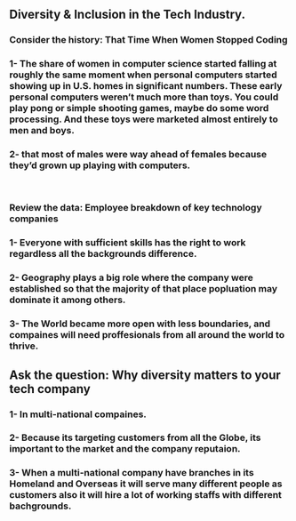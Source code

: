 ## **Diversity & Inclusion in the Tech Industry.**
### **Consider the history: That Time When Women Stopped Coding**
### 1- The share of women in computer science started falling at roughly the same moment when personal computers started showing up in U.S. homes in significant numbers. These early personal computers weren’t much more than toys. You could play pong or simple shooting games, maybe do some word processing. And these toys were marketed almost entirely to men and boys.
### 2- that most of males were way ahead of females because they’d grown up playing with computers.
<br>

### **Review the data: Employee breakdown of key technology companies**
### 1-  Everyone with sufficient skills has the right to work regardless all the backgrounds difference.
### 2- Geography plays a big role where the company were established so that the majority of that place popluation may dominate it among others.
### 3- The World became more open with less boundaries, and compaines will need proffesionals from all around the world to thrive.

## **Ask the question: Why diversity matters to your tech company**
### 1- In multi-national compaines.
### 2- Because its targeting customers from all the Globe, its important to the market and the company reputaion.
### 3- When a multi-national company have branches in its Homeland and Overseas it will serve many different people as customers also it will hire a lot of working staffs with different bachgrounds.